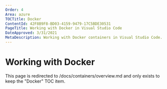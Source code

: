 ```yaml
---
Order: 4
Area: azure
TOCTitle: Docker
ContentId: 42F8B9F8-BD03-4159-9479-17C5BDE30531
PageTitle: Working with Docker in Visual Studio Code
DateApproved: 3/31/2021
MetaDescription: Working with Docker containers in Visual Studio Code.
---
```


# Working with Docker

This page is redirected to /docs/containers/overview.md and only exists to keep the "Docker" TOC item.
